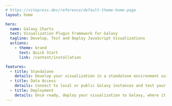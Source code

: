 ```yaml
---
# https://vitepress.dev/reference/default-theme-home-page
layout: home

hero:
  name: Galaxy Charts
  text: Visualization Plugin Framework for Galaxy 
  tagline: Develop, Test and Deploy JavaScript Visualizations
  actions:
    - theme: brand
      text: Quick Start
      link: /content/installation

features:
  - title: Standalone
    details: Develop your visualization in a standalone environment using modern tooling such as Vite and Vue3.
  - title: Data Access
    details: Connect to local or public Galaxy instances and test your visualization with real world data.
  - title: Deployment
    details: Once ready, deploy your visualization to Galaxy, where it can be used by researchers around the world.
---
```

